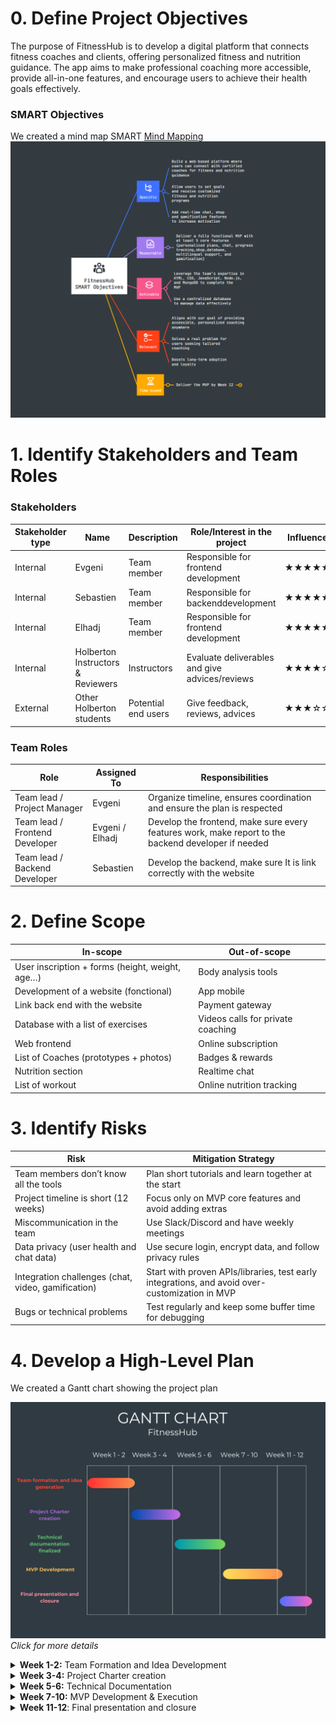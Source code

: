 # 0. Define Project Objectives
The purpose of FitnessHub is to develop a digital platform that connects fitness coaches and clients, offering personalized fitness and nutrition guidance. The app aims to make professional coaching more accessible, provide all-in-one features, and encourage users to achieve their health goals effectively.
### SMART Objectives
We created a mind map SMART [Mind Mapping](https://mm.tt/map/3808942400?t=xMeTVXewLk)
![screen mind mapping](smartmap.png)

# 1. Identify Stakeholders and Team Roles
### Stakeholders
| **Stakeholder type**                             | **Name**        | **Description** | **Role/Interest in the project**   | **Influence** |
| --------------------------------------------|-----------------| ----------------| -----------------------------------|---------------|
| Internal                                    |Evgeni           |Team member      |Responsible for frontend development|    ★★★★★    |
| Internal                                    |Sebastien        |Team member      |Responsible for backenddevelopment  |    ★★★★★    |
| Internal                                    |Elhadj           |Team member      | Responsible for frontend development | ★★★★★     |
| Internal | Holberton Instructors & Reviewers      | Instructors     | Evaluate deliverables and give advices/reviews   |★★★★☆      |
| External                    | Other Holberton students      | Potential end users      | Give feedback, reviews, advices | ★★★☆☆   |

### Team Roles

| **Role**                  | **Assigned To**     | **Responsibilities**                                                                 |
| --------------------- | --------------- | -------------------------------------------------------------------------------- |
| Team lead / Project Manager       | Evgeni          | Organize timeline, ensures coordination and ensure the plan is respected              |
| Team lead / Frontend Developer    | Evgeni / Elhadj | Develop the frontend, make sure every features work, make report to the backend developer if needed   |
| Team lead / Backend Developer     | Sebastien       | Develop the backend, make sure It is link correctly with the website          |

# 2. Define Scope

| **In-scope**                                  | **Out-of-scope**                          |
|-----------------------------------------------|-------------------------------------------|
|User inscription + forms (height, weight, age…)| Body analysis tools                       |
|Development of a website (fonctional)          |App mobile                                 |
|Link back end with the website                 |Payment gateway                            |
|Database with a list of exercises              |Videos calls for private coaching          |
|Web frontend                                   |Online subscription                        |
|List of Coaches (prototypes + photos)          |Badges & rewards                           |
|Nutrition section                              |Realtime chat                              |
|List of workout                                |Online nutrition tracking                       |

# 3. Identify Risks
| **Risk**                                             |  **Mitigation Strategy**                                 |
| ---------------------------------------------------- | -------------------------------------------------------- |
| Team members don’t know all the tools                | Plan short tutorials and learn together at the start     |
| Project timeline is short (12 weeks)                 | Focus only on MVP core features and avoid adding extras  |
| Miscommunication in the team                         | Use Slack/Discord and have weekly meetings               |
| Data privacy (user health and chat data)             | Use secure login, encrypt data, and follow privacy rules |
| Integration challenges (chat, video, gamification)   | Start with proven APIs/libraries, test early integrations, and avoid over-customization in MVP |
| Bugs or technical problems                           | Test regularly and keep some buffer time for debugging   |


# 4. Develop a High-Level Plan
We created a Gantt chart showing the project plan

![Gantt](Fitnesshub_gantt.png)
*Click for more details*
<details>
<summary><strong>Week 1-2:</strong> Team Formation and Idea Development</summary>

- Brainstorming
- Idea selection
- Documentation
  
</details>

<details>

<summary><strong>Week 3-4:</strong> Project Charter creation</summary>

- Project Objectives  
- Stakeholders and Roles  
- Scope  
- Risks  
- High-Level Plan  
- Documentation

</details>

<details>
<summary><strong>Week 5-6:</strong> Technical Documentation</summary>

- High-Level Package Diagram  
- Detailed Class Diagram for Business Logic Layer  
- Sequence Diagrams for API Calls  
- Documentation  

</details>

<details>
<summary><strong>Week 7-10:</strong> MVP Development & Execution</summary>

- Business Logic and API Endpoints  
- Backend with Authentication and Database Integration  
- Front-end (UI)  

</details>

<details>
<summary><strong>Week 11-12</strong>: Final presentation and closure</summary>

- Project Closure  

</details>

